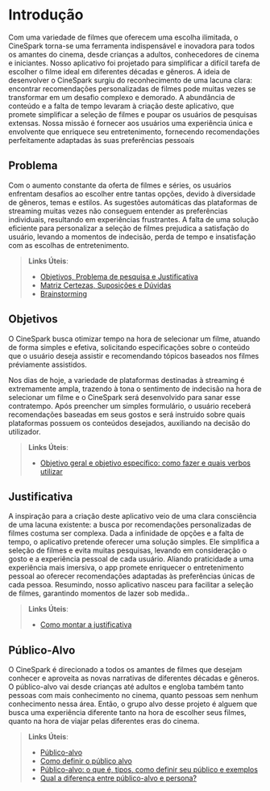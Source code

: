 # Introdução

Com uma variedade de filmes que oferecem uma escolha ilimitada, o CineSpark torna-se uma ferramenta indispensável e inovadora para todos os amantes do cinema, desde crianças a adultos, conhecedores de cinema e iniciantes. Nosso aplicativo foi projetado para simplificar a difícil tarefa de escolher o filme ideal em diferentes décadas e gêneros.
A ideia de desenvolver o CineSpark surgiu do reconhecimento de uma lacuna clara: encontrar recomendações personalizadas de filmes pode muitas vezes se transformar em um desafio complexo e demorado. A abundância de conteúdo e a falta de tempo levaram à criação deste aplicativo, que promete simplificar a seleção de filmes e poupar os usuários de pesquisas extensas. Nossa missão é fornecer aos usuários uma experiência única e envolvente que enriquece seu entretenimento, fornecendo recomendações perfeitamente adaptadas às suas preferências pessoais

## Problema

Com o aumento constante da oferta de filmes e séries, os usuários enfrentam desafios ao escolher entre tantas opções, devido à diversidade de gêneros, temas e estilos. As sugestões automáticas das plataformas de streaming muitas vezes não conseguem entender as preferências individuais, resultando em experiências frustrantes. A falta de uma solução eficiente para personalizar a seleção de filmes prejudica a satisfação do usuário, levando a momentos de indecisão, perda de tempo e insatisfação com as escolhas de entretenimento.

> **Links Úteis**:
> - [Objetivos, Problema de pesquisa e Justificativa](https://medium.com/@versioparole/objetivos-problema-de-pesquisa-e-justificativa-c98c8233b9c3)
> - [Matriz Certezas, Suposições e Dúvidas](https://medium.com/educa%C3%A7%C3%A3o-fora-da-caixa/matriz-certezas-suposi%C3%A7%C3%B5es-e-d%C3%BAvidas-fa2263633655)
> - [Brainstorming](https://www.euax.com.br/2018/09/brainstorming/)

## Objetivos

O CineSpark busca otimizar tempo na hora de selecionar um filme, atuando de forma simples e efetiva, solicitando especificações sobre o conteúdo que o usuário deseja assistir e recomendando tópicos baseados nos filmes préviamente assistidos.

Nos dias de hoje, a variedade de plataformas destinadas à streaming é extremamente ampla, trazendo à tona o sentimento de indecisão na hora de selecionar um filme e o CineSpark será desenvolvido para sanar esse contratempo. Após preencher um simples formulário, o usuário receberá recomendações baseadas em seus gostos e será instruido sobre quais plataformas possuem os conteúdos desejados, auxiliando na decisão do utilizador.
 
> **Links Úteis**:
> - [Objetivo geral e objetivo específico: como fazer e quais verbos utilizar](https://blog.mettzer.com/diferenca-entre-objetivo-geral-e-objetivo-especifico/)

## Justificativa

A inspiração para a criação deste aplicativo veio de uma clara consciência de uma lacuna existente: a busca por recomendações personalizadas de filmes costuma ser complexa. Dada a infinidade de opções e a falta de tempo, o aplicativo pretende oferecer uma solução simples. Ele simplifica a seleção de filmes e evita muitas pesquisas, levando em consideração o gosto e a experiência pessoal de cada usuário. Aliando praticidade a uma experiência mais imersiva, o app promete enriquecer o entretenimento pessoal ao oferecer recomendações adaptadas às preferências únicas de cada pessoa. Resumindo, nosso aplicativo nasceu para facilitar a seleção de filmes, garantindo momentos de lazer sob medida..

> **Links Úteis**:
> - [Como montar a justificativa](https://guiadamonografia.com.br/como-montar-justificativa-do-tcc/)

## Público-Alvo

O CineSpark é direcionado a todos os amantes de filmes que desejam conhecer e aproveita as novas narrativas de diferentes décadas e gêneros. O público-alvo vai desde crianças até adultos e engloba também tanto pessoas com mais conhecimento no cinema, quanto pessoas sem nenhum conhecimento nessa área. Então, o grupo alvo desse projeto é alguem que  busca uma experiência diferente tanto na hora de escolher seus filmes, quanto na hora de viajar pelas diferentes eras do cinema. 

> **Links Úteis**:
> - [Público-alvo](https://blog.hotmart.com/pt-br/publico-alvo/)
> - [Como definir o público alvo](https://exame.com/pme/5-dicas-essenciais-para-definir-o-publico-alvo-do-seu-negocio/)
> - [Público-alvo: o que é, tipos, como definir seu público e exemplos](https://klickpages.com.br/blog/publico-alvo-o-que-e/)
> - [Qual a diferença entre público-alvo e persona?](https://rockcontent.com/blog/diferenca-publico-alvo-e-persona/)
